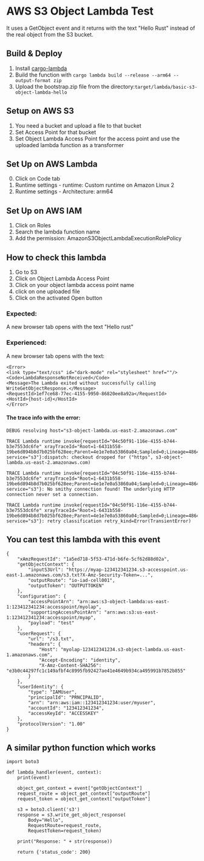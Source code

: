 # AWS S3 Object Lambda Test

It uses a GetObject event and it returns with the text "Hello Rust" instead of the real
object from the S3 bucket.

## Build & Deploy

1. Install [cargo-lambda](https://github.com/cargo-lambda/cargo-lambda#installation)
2. Build the function with `cargo lambda build --release --arm64 --output-format zip`
3. Upload the bootstrap.zip file from the directory:`target/lambda/basic-s3-object-lambda-hello`

## Setup on AWS S3

1. You need a bucket and upload a file to that bucket
2. Set Access Point for that bucket
3. Set Object Lambda Access Point for the access point and use the uploaded lambda function as a transformer

## Set Up on AWS Lambda

0. Click on Code tab
1. Runtime settings - runtime: Custom runtime on Amazon Linux 2
2. Runtime settings - Architecture: arm64

## Set Up on AWS IAM

1. Click on Roles
2. Search the lambda function name
3. Add the permission: AmazonS3ObjectLambdaExecutionRolePolicy

## How to check this lambda

1. Go to S3
2. Click on Object Lambda Access Point
3. Click on your object lambda access point name
4. click on one uploaded file
5. Click on the activated Open button

### Expected:
A new browser tab opens with the text "Hello rust"

### Experienced:
A new browser tab opens with the text:

```
<Error>
<link type="text/css" id="dark-mode" rel="stylesheet" href=""/>
<Code>LambdaResponseNotReceived</Code>
<Message>The Lambda exited without successfully calling WriteGetObjectResponse.</Message>
<RequestId>1ef7ce68-77ec-4155-9950-86820ee8a92a</RequestId>
<HostId>{host-id}</HostId>
</Error>
```
#### The trace info with the error:

```
DEBUG resolving host="s3-object-lambda.us-east-2.amazonaws.com"

TRACE Lambda runtime invoke{requestId="04c50f91-116e-4155-b744-b3e7553dc6fe" xrayTraceId="Root=1-6431b558-19be6d894b8d7b025bf628ee;Parent=4e1e7e0a53860a04;Sampled=0;Lineage=48645c91:0"}:send_operation{operation="WriteGetObjectResponse" service="s3"}:dispatch: checkout dropped for ("https", s3-object-lambda.us-east-2.amazonaws.com)

TRACE Lambda runtime invoke{requestId="04c50f91-116e-4155-b744-b3e7553dc6fe" xrayTraceId="Root=1-6431b558-19be6d894b8d7b025bf628ee;Parent=4e1e7e0a53860a04;Sampled=0;Lineage=48645c91:0"}:send_operation{operation="WriteGetObjectResponse" service="s3"}: No smithy connection found! The underlying HTTP connection never set a connection.

TRACE Lambda runtime invoke{requestId="04c50f91-116e-4155-b744-b3e7553dc6fe" xrayTraceId="Root=1-6431b558-19be6d894b8d7b025bf628ee;Parent=4e1e7e0a53860a04;Sampled=0;Lineage=48645c91:0"}:send_operation{operation="WriteGetObjectResponse" service="s3"}: retry classification retry_kind=Error(TransientError)
```


## You can test this lambda with this event

```
{
    "xAmzRequestId": "1a5ed718-5f53-471d-b6fe-5cf62d88d02a",
    "getObjectContext": {
        "inputS3Url": "https://myap-123412341234.s3-accesspoint.us-east-1.amazonaws.com/s3.txt?X-Amz-Security-Token=...",
        "outputRoute": "io-iad-cell001",
        "outputToken": "OUTPUTTOKEN"
    },
    "configuration": {
        "accessPointArn": "arn:aws:s3-object-lambda:us-east-1:123412341234:accesspoint/myolap",
        "supportingAccessPointArn": "arn:aws:s3:us-east-1:123412341234:accesspoint/myap",
        "payload": "test"
    },
    "userRequest": {
        "url": "/s3.txt",
        "headers": {
            "Host": "myolap-123412341234.s3-object-lambda.us-east-1.amazonaws.com",
            "Accept-Encoding": "identity",
            "X-Amz-Content-SHA256": "e3b0c44297fc1c149afbf4c8995fb92427ae41e4649b934ca495991b7852b855"
        }
    },
    "userIdentity": {
        "type": "IAMUser",
        "principalId": "PRNCIPALID",
        "arn": "arn:aws:iam::123412341234:user/myuser",
        "accountId": "123412341234",
        "accessKeyId": "ACCESSKEY"
    },
    "protocolVersion": "1.00"
}

```

## A similar python function which works

```
import boto3

def lambda_handler(event, context):
    print(event)

    object_get_context = event["getObjectContext"]
    request_route = object_get_context["outputRoute"]
    request_token = object_get_context["outputToken"]

    s3 = boto3.client('s3')
    response = s3.write_get_object_response(
        Body="Hello",
        RequestRoute=request_route,
        RequestToken=request_token)
    
    print("Response: " + str(response))

    return {'status_code': 200}
```
